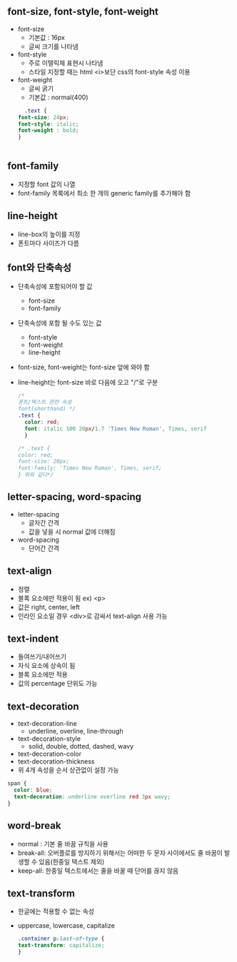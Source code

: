 ## font-size, font-style, font-weight
  - font-size
    - 기본값 : 16px
    - 글씨 크기를 나타냄
  - font-style
    - 주로 이탤릭체 표현시 나타냄
    - 스타일 지정할 때는 html &lt;i&gt;보단 css의 font-style 속성 이용
  - font-weight
    - 글씨 굵기
    - 기본값 : normal(400)
    ```css
      .text {
    font-size: 24px;
    font-style: italic;
    font-weight : bold;
    }
   
    ```

## font-family
- 지정할 font 값의 나열
- font-family 목록에서 최소 한 개의 generic family를 추가해야 함

## line-height
- line-box의 높이를 지정
- 폰트마다 사이즈가 다름

## font와 단축속성
- 단축속성에 포함되어야 할 값
  - font-size
  - font-family
- 단축속성에 포함 될 수도 있는 값
  - font-style
  - font-weight
  - line-height
- font-size, font-weight는 font-size 앞에 와야 함
- line-height는 font-size 바로 다음에 오고 "/"로 구분

  ```css
  /* 
  폰트/텍스트 관련 속성
  font(shorthand) */
  .text {
    color: red;
    font: italic 100 20px/1.7 'Times New Roman', Times, serif
    }

  /* .text {
  color: red;
  font-size: 20px;
  font-family: 'Times New Roman', Times, serif;
  } 위와 같다*/
  ```

## letter-spacing, word-spacing

- letter-spacing
  - 글자간 간격
  - 값을 넣을 시 normal 값에 더해짐
- word-spacing
  - 단어간 간격

## text-align
- 정렬
- 블록 요소에만 적용이 됨 ex) &lt;p&gt;
- 값은 right, center, left
- 인라인 요소일 경우 &lt;div&gt;로 감싸서 text-align 사용 가능

## text-indent
- 들여쓰기/내어쓰기
- 자식 요소에 상속이 됨
- 블록 요소에만 적용
- 값의 percentage 단위도 가능

## text-decoration
- text-decoration-line
  - underline, overline, line-through
- text-decoration-style
  - solid, double, dotted, dashed, wavy
- text-decoration-color
- text-decoration-thickness
- 위 4개 속성을 순서 상관없이 설정 가능

```css
span {
  color: blue;
  text-decoration: underline overline red 3px wavy;
}
```

## word-break

- normal : 기본 줄 바꿈 규칙을 사용
- break-all: 오버플로를 방지하기 위해서는 어떠한 두 문자 사이에서도 줄 바꿈이 발생할 수 있음(한중일 텍스트 제외)
- keep-all: 한중일 텍스트에서는 줄을 바꿀 때 단어를 끊지 않음

## text-transform
- 한글에는 적용할 수 없는 속성
- uppercase, lowercase, capitalize

  ```css
  .container p:last-of-type {
  text-transform: capitalize;
  }
  ```
